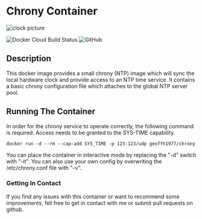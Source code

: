 # Chrony Container #

![clock picture](https://raw.githubusercontent.com/geoffh1977/chrony/master/images/clock.png)

![Docker Cloud Build Status](https://img.shields.io/docker/cloud/build/geoffh1977/chrony.svg?style=plastic)
![GitHub](https://img.shields.io/github/license/geoffh1977/docker-chrony.svg?style=plastic)

## Description ##
This docker image provides a small chrony (NTP) image which will sync the local hardware clock and provide access to an NTP time service. It contains a basic chrony configuration file which attaches to the global NTP server pool.

## Running The Container ##

In order for the chrony service to operate correctly, the following command is required. Access needs to be granted to the SYS-TIME capability.

`docker run -d --rm --cap-add SYS_TIME -p 123:123/udp geoffh1977/chrony`

You can place the container in interactive mode by replacing the "-d" switch with "-it". You can also use your own config by overwriting the /etc/chrony.conf file with "-v".

### Getting In Contact ###
If you find any issues with this container or want to recommend some improvements, fell free to get in contact with me or submit pull requests on github.
